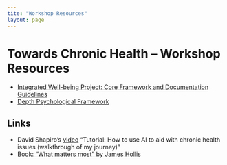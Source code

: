 ```yaml
---
tite: "Workshop Resources"
layout: page
---
```


# Towards Chronic Health – Workshop Resources

- [Integrated Well-being Project: Core Framework and Documentation Guidelines](/integrated-well-being-project-core-framework-and-documentation-guidelines)
- [Depth Psychological Framework](/framework-for-depth-psychological-dialogue-and-practice)


## Links

- David Shapiro’s [video](https://www.youtube.com/watch?v=EhCQKQpHJ7s) “Tutorial: How to use AI to aid with chronic health issues (walkthrough of my journey)“
- [Book: “What matters most” by James Hollis](https://www.penguinrandomhouse.com/books/303341/what-matters-most-by-james-hollis/)
